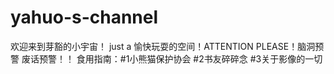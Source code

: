 # yahuo-s-channel
欢迎来到芽豁的小宇宙！
just a 愉快玩耍的空间！ATTENTION PLEASE！脑洞预警 废话预警！！
食用指南：#1小熊猫保护协会 #2书友碎碎念 #3关于影像的一切
